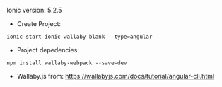 Ionic version: 5.2.5

- Create Project: 
```
ionic start ionic-wallaby blank --type=angular
```

- Project depedencies:
```
npm install wallaby-webpack --save-dev
```

- Wallaby.js from: 
https://wallabyjs.com/docs/tutorial/angular-cli.html
